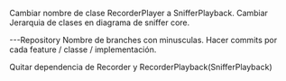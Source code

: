 Cambiar nombre de clase RecorderPlayer a SnifferPlayback.
Cambiar Jerarquia de clases en diagrama de sniffer core.

---Repository
Nombre de branches con minusculas.
Hacer commits por cada feature / classe / implementación.

Quitar dependencia de Recorder y RecorderPlayback(SnifferPlayback)
